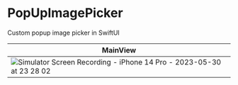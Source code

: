 # PopUpImagePicker
Custom popup image picker in SwiftUI

 | MainView  |
| ------------- |
| ![Simulator Screen Recording - iPhone 14 Pro - 2023-05-30 at 23 28 02](https://github.com/dsm5e/PopUpImagePicker/assets/88927934/15016c1b-f5cf-4cba-8a96-6d4ca47be2f8) |


